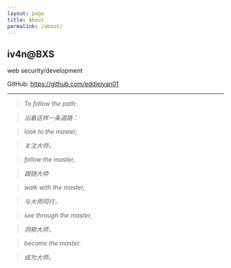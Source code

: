 ```yaml
---
layout: page
title: About
permalink: /about/
---
```


## iv4n@BXS

web security/development

GitHub: https://github.com/eddieivan01

***

>*To follow the path:*

>*沿着这样一条道路：*

>*look to the master,*

>*关注大师，*

>*follow the master,*

>*跟随大师*

>*walk with the master,*

>*与大师同行，*

>*see through the master,*

>*洞察大师，*

>*become the master.*

>*成为大师。*
